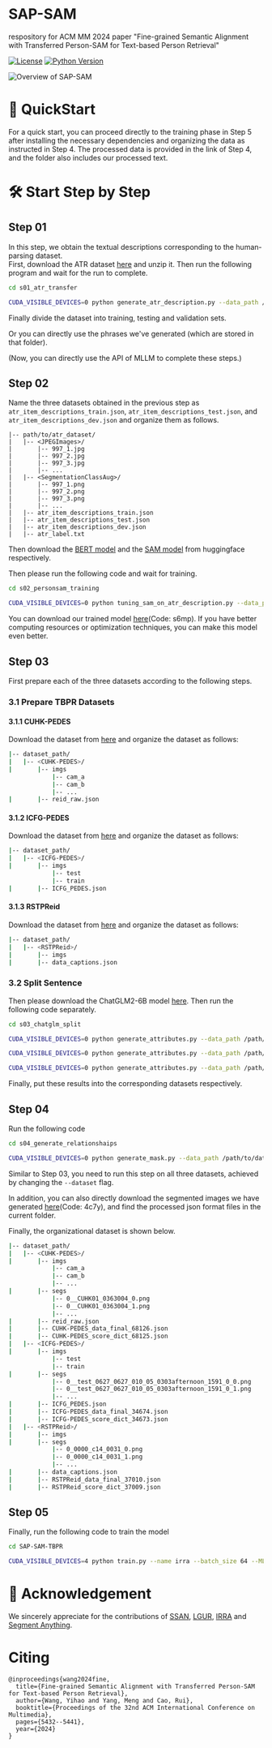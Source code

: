 # SAP-SAM
 respository for ACM MM 2024 paper "Fine-grained Semantic Alignment with Transferred Person-SAM for Text-based Person Retrieval"

[![License](https://img.shields.io/badge/License-MIT-blue.svg)](https://opensource.org/licenses/MIT)
[![Python Version](https://img.shields.io/badge/python-3.8%2B-blue)](https://www.python.org/)

![Overview of SAP-SAM](fig/region_alignment_framework_00.jpg "Overview of SAP-SAM") 

# 🚀 QuickStart
For a quick start, you can proceed directly to the training phase in Step 5 after installing the necessary dependencies and organizing the data as instructed in Step 4. The processed data is provided in the link of Step 4, and the folder also includes our processed text.

# 🛠️ Start Step by Step
## Step 01
In this step, we obtain the textual descriptions corresponding to the human-parsing dataset.  
First, download the ATR dataset [here](https://github.com/lemondan/HumanParsing-Dataset) and unzip it. Then run the following program and wait for the run to complete. 
```bash
cd s01_atr_transfer

CUDA_VISIBLE_DEVICES=0 python generate_atr_description.py --data_path /path/to/atr_dataset
```
Finally divide the dataset into training, testing and validation sets.

Or you can directly use the phrases we've generated (which are stored in that folder).

(Now, you can directly use the API of MLLM to complete these steps.)

## Step 02

Name the three datasets obtained in the previous step as `atr_item_descriptions_train.json`, `atr_item_descriptions_test.json`, and `atr_item_descriptions_dev.json` and organize them as follows.

```
|-- path/to/atr_dataset/
|   |-- <JPEGImages>/
|       |-- 997_1.jpg
|       |-- 997_2.jpg
|       |-- 997_3.jpg
|       |-- ...
|   |-- <SegmentationClassAug>/
|       |-- 997_1.png
|       |-- 997_2.png
|       |-- 997_3.png
|       |-- ...
|   |-- atr_item_descriptions_train.json
|   |-- atr_item_descriptions_test.json
|   |-- atr_item_descriptions_dev.json
|   |-- atr_label.txt
```

Then download the [BERT model](https://huggingface.co/bert-base-uncased/tree/main) and the [SAM model](https://huggingface.co/facebook/sam-vit-base/tree/main) from huggingface respectively.

Then please run the following code and wait for training.

```bash
cd s02_personsam_training

CUDA_VISIBLE_DEVICES=0 python tuning_sam_on_atr_description.py --data_path /path/to/atr_dataset --sam_path sam_path --language_model_path bert_path --batch_size 6 --num_epochs 20
```

You can download our trained model [here](https://pan.baidu.com/s/1SUeR_7YozaWqNGZSpI74Lw?pwd=s6mp)(Code: s6mp). If you have better computing resources or optimization techniques, you can make this model even better.

## Step 03
First prepare each of the three datasets according to the following steps.
### 3.1 Prepare TBPR Datasets
#### 3.1.1 CUHK-PEDES
Download the dataset from [here](https://github.com/ShuangLI59/Person-Search-with-Natural-Language-Description) and organize the dataset as follows:
```bash
|-- dataset_path/
|   |-- <CUHK-PEDES>/
|       |-- imgs
            |-- cam_a
            |-- cam_b
            |-- ...
|       |-- reid_raw.json
```

#### 3.1.2 ICFG-PEDES
Download the dataset from [here](https://github.com/zifyloo/SSAN) and organize the dataset as follows:
```bash
|-- dataset_path/
|   |-- <ICFG-PEDES>/
|       |-- imgs
            |-- test
            |-- train 
|       |-- ICFG_PEDES.json
```

#### 3.1.3 RSTPReid
Download the dataset from [here](https://github.com/NjtechCVLab/RSTPReid-Dataset) and organize the dataset as follows:
```bash
|-- dataset_path/
|   |-- <RSTPReid>/
|       |-- imgs
|       |-- data_captions.json
```

### 3.2 Split Sentence
Then please download the ChatGLM2-6B model [here](https://huggingface.co/THUDM/chatglm2-6b/tree/main). Then run the following code separately.

```bash
cd s03_chatglm_split

CUDA_VISIBLE_DEVICES=0 python generate_attributes.py --data_path /path/to/dataset_path --dataset "CUHK-PEDES" --chatglm_path /path/to/chatglm --step 100000

CUDA_VISIBLE_DEVICES=0 python generate_attributes.py --data_path /path/to/dataset_path --dataset "ICFG-PEDES" --chatglm_path /path/to/chatglm --step 100000

CUDA_VISIBLE_DEVICES=0 python generate_attributes.py --data_path /path/to/dataset_path --dataset "RSTPReid" --chatglm_path /path/to/chatglm --step 100000
```

Finally, put these results into the corresponding datasets respectively.

## Step 04
Run the following code

```bash
cd s04_generate_relationshaips

CUDA_VISIBLE_DEVICES=0 python generate_mask.py --data_path /path/to/dataset_path --dataset "CUHK-PEDES" --bert_path /path/to/bert_path --sam_path /path/to/sam_path --trained_sam /path/to/trained_sam_in_s02 --step 1000000
```

Similar to Step 03, you need to run this step on all three datasets, achieved by changing the `--dataset` flag.

In addition, you can also directly download the segmented images we have generated [here](https://pan.baidu.com/s/1Jw2AyXAkl0q4ui4yw_CEqg?pwd=4c7y)(Code: 4c7y), and find the processed json format files in the current folder.

Finally, the organizational dataset is shown below.

```bash
|-- dataset_path/
|   |-- <CUHK-PEDES>/
|       |-- imgs
            |-- cam_a
            |-- cam_b
            |-- ...
|       |-- segs
            |-- 0__CUHK01_0363004_0.png
            |-- 0__CUHK01_0363004_1.png
            |-- ...
|       |-- reid_raw.json
|       |-- CUHK-PEDES_data_final_68126.json
|       |-- CUHK-PEDES_score_dict_68125.json
|   |-- <ICFG-PEDES>/
|       |-- imgs
            |-- test
            |-- train 
|       |-- segs
            |-- 0__test_0627_0627_010_05_0303afternoon_1591_0_0.png
            |-- 0__test_0627_0627_010_05_0303afternoon_1591_0_1.png
            |-- ...
|       |-- ICFG_PEDES.json
|       |-- ICFG-PEDES_data_final_34674.json
|       |-- ICFG-PEDES_score_dict_34673.json
|   |-- <RSTPReid>/
|       |-- imgs
|       |-- segs
            |-- 0_0000_c14_0031_0.png
            |-- 0_0000_c14_0031_1.png
            |-- ...
|       |-- data_captions.json
|       |-- RSTPReid_data_final_37010.json
|       |-- RSTPReid_score_dict_37009.json

```

## Step 05
Finally, run the following code to train the model

```bash
cd SAP-SAM-TBPR

CUDA_VISIBLE_DEVICES=4 python train.py --name irra --batch_size 64 --MLM --loss_names 'sdm+mlm_part+matching' --dataset_name 'CUHK-PEDES' --root_dir './' --num_epoch 60 --part_seg --img_aug --part_mask_prob 0.35
```

# 🙏 Acknowledgement
We sincerely appreciate for the contributions of [SSAN](https://github.com/zifyloo/SSAN),  [LGUR](https://github.com/ZhiyinShao-H/LGUR), [IRRA](https://github.com/anosorae/IRRA) and [Segment Anything](https://github.com/facebookresearch/segment-anything).

# Citing

```
@inproceedings{wang2024fine,
  title={Fine-grained Semantic Alignment with Transferred Person-SAM for Text-based Person Retrieval},
  author={Wang, Yihao and Yang, Meng and Cao, Rui},
  booktitle={Proceedings of the 32nd ACM International Conference on Multimedia},
  pages={5432--5441},
  year={2024}
}
```
